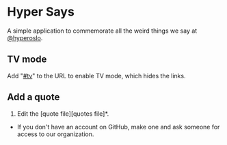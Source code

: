 # Hyper Says

A simple application to commemorate all the weird things we say at
[@hyperoslo][hyper].

## TV mode

Add "[#tv][tv mode]" to the URL to enable TV mode, which hides the links.

## Add a quote

1. Edit the [quote file][quotes file]*.

* If you don't have an account on GitHub, make one and ask someone for
  access to our organization.

[hyper]: http://hyper.no
[quote file]: https://github.com/hyperoslo/hyper-says/edit/master/public/quotes.js
[tv mode]: http://hypersays.com/#TV
